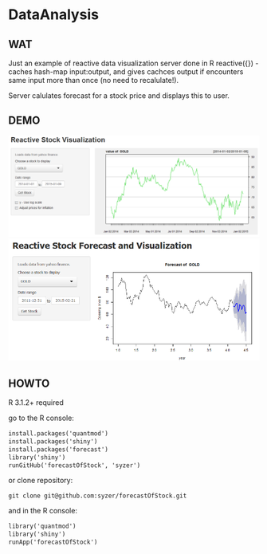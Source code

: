 # DataAnalysis
##  WAT
Just an example of reactive data visualization server done in R
reactive({}) - caches hash-map input:output, and gives cachces output if encounters same input more than once (no need to recalulate!).

Server calulates forecast for a stock price and displays this to user.

## DEMO
![demoImage](https://raw.githubusercontent.com/syzer/reactiveStock/master/wiki/demo.png)
![demoImage2](https://raw.githubusercontent.com/syzer/forecastOfStock/master/wiki/demo.png)

## HOWTO

R 3.1.2+ required
    
go to the R console:

    install.packages('quantmod')
    install.packages('shiny')
	install.packages('forecast')
    library('shiny')
    runGitHub('forecastOfStock', 'syzer') 
    

or clone repository:

    git clone git@github.com:syzer/forecastOfStock.git

and in the R console:
    
    library('quantmod')
    library('shiny')
    runApp('forecastOfStock')

